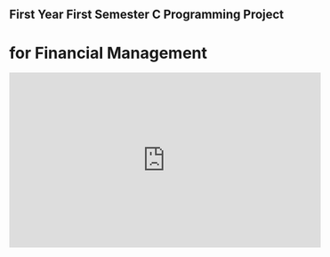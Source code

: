 <h2>First Year First Semester C Programming Project</h2>
<h1>for Financial Management</h1>
<iframe width="560" height="315" src="https://www.youtube.com/embed/ziCLe8ZinEM?si=6TesdIz1P6hheSZa" title="YouTube video player" frameborder="0" allow="accelerometer; autoplay; clipboard-write; encrypted-media; gyroscope; picture-in-picture; web-share" allowfullscreen></iframe>
